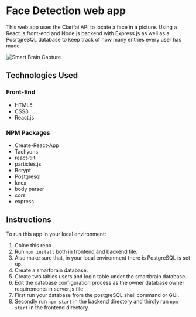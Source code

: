 # Face Detection web app

This web app uses the Clarifai API to locate a face in a picture. Using a React.js front-end and Node.js backend with Express.js as well as a PosrtgreSQL database to keep track of how many entries every user has made.

![Smart Brain Capture](https://imgur.com/3SGGC2I.jpg)


## Technologies Used

### Front-End
- HTML5
- CSS3
 - React.js

### NPM Packages
- Create-React-App
- Tachyons
- react-tilt
- particles.js
- Bcrypt
- Postgresql
- knex
- body parser
- cors
- express

## Instructions

To run this app in your local environment:
1. Colne this repo
2. Run `npm install` both in frontend and backend file.
3. Also make sure that, in your local environment there is PostgreSQL is set up.
4. Create a smartbrain database.
5. Create two tables users and login table under the smartbrain database.
6. Edit the database configuration process as the owner database owner requirements in server.js file
7. First run your database from the postgreSQL shell command or GUI.
8. Secondly run `npm start` in the backend directory and thirdly run `npm start` in the frontend directory.
     